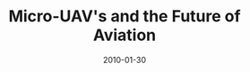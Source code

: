 ---
layout: default
title: "Micro-UAV's and the Future of Aviation"
venue: YouTube
date: 2010-01-30
pub_url: https://www.youtube.com/watch?v=lNOn98uuGQU
---